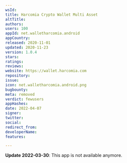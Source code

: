```yaml
---
wsId: 
title: Harcomia Crypto Wallet Multi Asset
altTitle: 
authors: 
users: 100
appId: net.walletharcomia.android
appCountry: 
released: 2020-11-01
updated: 2020-11-23
version: 1.0.4
stars: 
ratings: 
reviews: 
website: https://wallet.harcomia.com
repository: 
issue: 
icon: net.walletharcomia.android.png
bugbounty: 
meta: removed
verdict: fewusers
appHashes: 
date: 2022-04-07
signer: 
twitter: 
social: 
redirect_from: 
developerName: 
features: 

---
```


**Update 2022-03-30**: This app is not available anymore.

